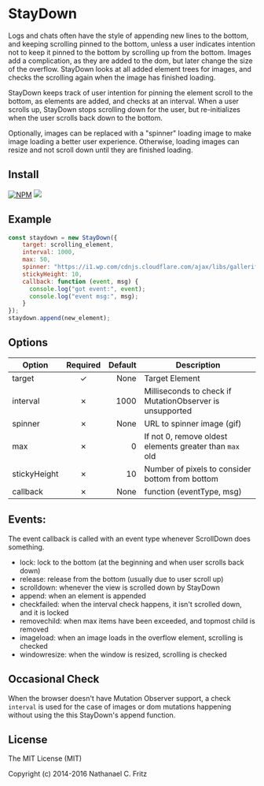 # StayDown

Logs and chats often have the style of appending new lines to the bottom, and keeping
scrolling pinned to the bottom, unless a user indicates intention not to keep it
pinned to the bottom by scrolling up from the bottom.
Images add a complication, as they are added to the dom, but later change the size
of the overflow.
StayDown looks at all added element trees for images, and checks the scrolling again
when the image has finished loading.

StayDown keeps track of user intention for pinning the element scroll to the bottom,
as elements are added, and checks at an interval.
When a user scrolls up, StayDown stops scrolling down for the user, but re-initializes
when the user scrolls back down to the bottom.

Optionally, images can be replaced with a "spinner" loading image to make image loading
a better user experience. Otherwise, loading images can resize and not scroll down
until they are finished loading.

## Install

[![NPM](https://nodei.co/npm/staydown.png?compact=true)](https://npmjs.org/package/staydown)
![](https://img.shields.io/npm/dm/staydown.svg)

## Example

```js
const staydown = new StayDown({
    target: scrolling_element,
    interval: 1000,
    max: 50,
    spinner: "https://i1.wp.com/cdnjs.cloudflare.com/ajax/libs/galleriffic/2.0.1/css/loader.gif",
    stickyHeight: 10,
    callback: function (event, msg) {
      console.log("got event:", event);
      console.log("event msg:", msg);
    }
});
staydown.append(new_element);
```

## Options

| Option       | Required | Default | Description                                              |
|--------------|:--------:|--------:|----------------------------------------------------------|
| target       |        ✓ | None    | Target Element                                           |
| interval     |        ✗ | 1000    | Milliseconds to check if MutationObserver is unsupported |
| spinner      |        ✗ | None    | URL to spinner image (gif)                               |
| max          |        ✗ | 0       | If not 0, remove oldest elements greater than `max` old  |
| stickyHeight |        ✗ | 10      | Number of pixels to consider bottom from bottom          |
| callback     |        ✗ | None    | function (eventType, msg)                                |


## Events:

The event callback is called with an event type whenever ScrollDown does something.

* lock: lock to the bottom (at the beginning and when user scrolls back down)
* release: release from the bottom (usually due to user scroll up)
* scrolldown: whenever the view is scrolled down by StayDown
* append: when an element is appended
* checkfailed: when the interval check happens, it isn't scrolled down, and it is locked
* removechild: when max items have been exceeded, and topmost child is removed
* imageload: when an image loads in the overflow element, scrolling is checked
* windowresize: when the window is resized, scrolling is checked

## Occasional Check

When the browser doesn't have Mutation Observer support, a check `interval` is used for the case of
images or dom mutations happening without using the this StayDown's append function.

## License

The MIT License (MIT)

Copyright (c) 2014-2016 Nathanael C. Fritz
